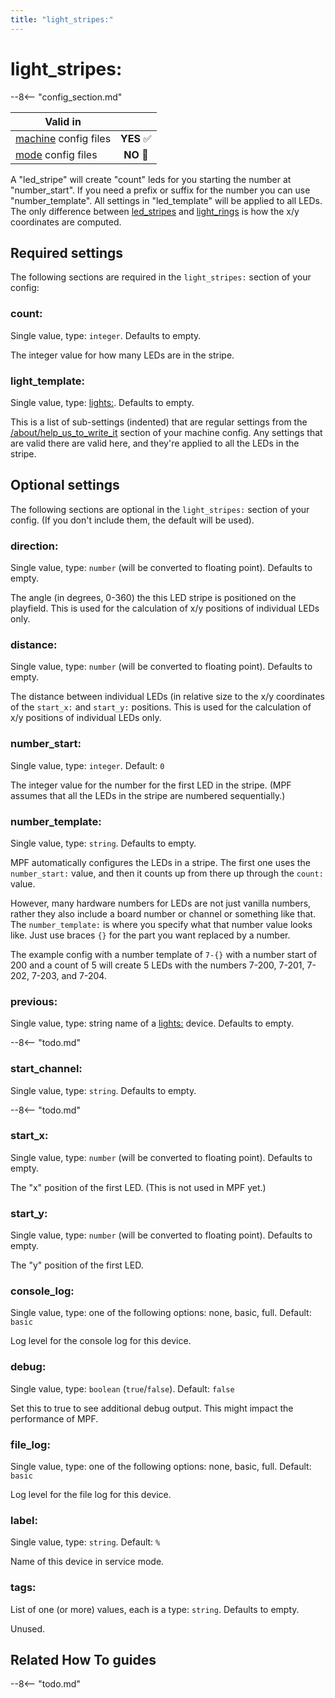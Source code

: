 ```yaml
---
title: "light_stripes:"
---
```


# light_stripes:


--8<-- "config_section.md"

| Valid in | |
|-----|:----:|
|[machine](instructions/machine_config.md) config files |**YES** :white_check_mark:|
|[mode](instructions/mode_config.md) config files|**NO** :no_entry_sign:|

A "led_stripe" will create "count" leds for you starting the number
at "number_start". If you need a prefix or suffix for the number you
can use "number_template". All settings in "led_template" will be
applied to all LEDs. The only difference between
[led_stripes](light_stripes.md) and
[light_rings](light_rings.md) is how
the x/y coordinates are computed.

## Required settings

The following sections are required in the `light_stripes:` section of
your config:

### count:

Single value, type: `integer`. Defaults to empty.

The integer value for how many LEDs are in the stripe.

### light_template:

Single value, type: [lights:](lights.md).
Defaults to empty.

This is a list of sub-settings (indented) that are regular settings from
the [/about/help_us_to_write_it](lights.md) section of your machine
config. Any settings that are valid there are valid here, and they're
applied to all the LEDs in the stripe.

## Optional settings

The following sections are optional in the `light_stripes:` section of
your config. (If you don't include them, the default will be used).

### direction:

Single value, type: `number` (will be converted to floating point).
Defaults to empty.

The angle (in degrees, 0-360) the this LED stripe is positioned on the
playfield. This is used for the calculation of x/y positions of
individual LEDs only.

### distance:

Single value, type: `number` (will be converted to floating point).
Defaults to empty.

The distance between individual LEDs (in relative size to the x/y
coordinates of the `start_x:` and `start_y:` positions. This is used for
the calculation of x/y positions of individual LEDs only.

### number_start:

Single value, type: `integer`. Default: `0`

The integer value for the number for the first LED in the stripe. (MPF
assumes that all the LEDs in the stripe are numbered sequentially.)

### number_template:

Single value, type: `string`. Defaults to empty.

MPF automatically configures the LEDs in a stripe. The first one uses
the `number_start:` value, and then it counts up from there up through
the `count:` value.

However, many hardware numbers for LEDs are not just vanilla numbers,
rather they also include a board number or channel or something like
that. The `number_template:` is where you specify what that number value
looks like. Just use braces `{}` for the part you want replaced by a
number.

The example config with a number template of `7-{}` with a number start
of 200 and a count of 5 will create 5 LEDs with the numbers 7-200,
7-201, 7-202, 7-203, and 7-204.

### previous:

Single value, type: string name of a [lights:](lights.md) device. Defaults to empty.

--8<-- "todo.md"

### start_channel:

Single value, type: `string`. Defaults to empty.

--8<-- "todo.md"

### start_x:

Single value, type: `number` (will be converted to floating point).
Defaults to empty.

The "x" position of the first LED. (This is not used in MPF yet.)

### start_y:

Single value, type: `number` (will be converted to floating point).
Defaults to empty.

The "y" position of the first LED.

### console_log:

Single value, type: one of the following options: none, basic, full.
Default: `basic`

Log level for the console log for this device.

### debug:

Single value, type: `boolean` (`true`/`false`). Default: `false`

Set this to true to see additional debug output. This might impact the
performance of MPF.

### file_log:

Single value, type: one of the following options: none, basic, full.
Default: `basic`

Log level for the file log for this device.

### label:

Single value, type: `string`. Default: `%`

Name of this device in service mode.

### tags:

List of one (or more) values, each is a type: `string`. Defaults to
empty.

Unused.

## Related How To guides

--8<-- "todo.md"
